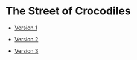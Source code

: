 # The Street of Crocodiles
- [Version 1](https://aaron-pollock.github.io/crocodiles/index-one.html)

- [Version 2](https://aaron-pollock.github.io/crocodiles/index-two.html)

- [Version 3](https://aaron-pollock.github.io/crocodiles/index-three.html)
